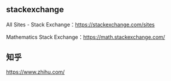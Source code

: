 ## stackexchange

All Sites - Stack Exchange：https://stackexchange.com/sites

Mathematics Stack Exchange：https://math.stackexchange.com/



## 知乎

https://www.zhihu.com/